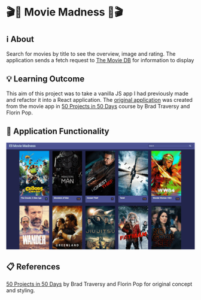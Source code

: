 #  🎬🍿 Movie Madness 🍿🎬

## ℹ About

Search for movies by title to see the overview, image and rating.
The application sends a fetch request to [The Movie DB](https://www.themoviedb.org/) for information to display

## 💡 Learning Outcome

This aim of this project was to take a vanilla JS app I had previously made and refactor it into a React application. The [original application](https://github.com/bronwyncarr/50_projects_50_days) was created from the movie app in [50 Projects in 50 Days](https://www.udemy.com/course/50-projects-50-days/) course by Brad Traversy and Florin Pop.

## 🎥 Application Functionality

![Movie Application](./docs/movies.gif)

## 📋 References

[50 Projects in 50 Days](https://www.udemy.com/course/50-projects-50-days/) by Brad Traversy and Florin Pop for original concept and styling.